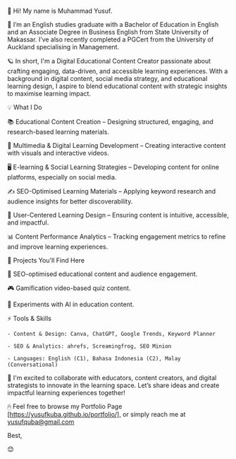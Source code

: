 👋 Hi! My name is Muhammad Yusuf.

👀 I’m an English studies graduate with a Bachelor of Education in English and an Associate Degree in Business English from State University of Makassar. I’ve also recently completed a PGCert from the University of Auckland specialising in Management.

🪐 In short, I'm a Digital Educational Content Creator passionate about crafting engaging, data-driven, and accessible learning experiences. With a background in digital content, social media strategy, and educational learning design, I aspire to blend educational content with strategic insights to maximise learning impact.
  
💡 What I Do

📚 Educational Content Creation – Designing structured, engaging, and research-based learning materials.

🎥 Multimedia & Digital Learning Development – Creating interactive content with visuals and interactive videos.

🖥 E-learning & Social Learning Strategies – Developing content for online platforms, especially on social media.

✍ SEO-Optimised Learning Materials – Applying keyword research and audience insights for better discoverability.

🔎 User-Centered Learning Design – Ensuring content is intuitive, accessible, and impactful.

📊 Content Performance Analytics – Tracking engagement metrics to refine and improve learning experiences.


📂 Projects You'll Find Here

📝 SEO-optimised educational content and audience engagement.

🎮 Gamification video-based quiz content.

🚀 Experiments with AI in education content.

⚡ Tools & Skills

    - Content & Design: Canva, ChatGPT, Google Trends, Keyword Planner

    - SEO & Analytics: ahrefs, Screamingfrog, SEO Minion

    - Languages: English (C1), Bahasa Indonesia (C2), Malay (Conversational)

🔎 I'm excited to collaborate with educators, content creators, and digital strategists to innovate in the learning space. Let’s share ideas and create impactful learning experiences together!
  
🖱 Feel free to browse my Portfolio Page [https://yusufkuba.github.io/portfolio/], or simply reach me at yusufquba@gmail.com

Best,

😊

<!---
yusufkuba/yusufkuba is a ✨ special ✨ repository because its `README.md` (this file) appears on your GitHub profile.
You can click the Preview link to take a look at your changes.
--->
